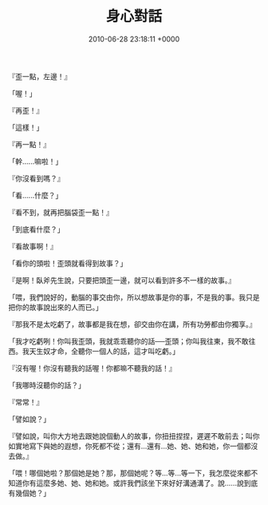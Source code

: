 ﻿---
layout: post
title: 身心對話
date: 2010-06-28 23:18:11 +0000
category: 謅
tags: []
---



『歪一點，左邊！』

「喔！」

『再歪！』

「這樣！」

『再一點！』

「幹......嘛啦！」

『你沒看到嗎？』

「看......什麼？」

『看不到，就再把腦袋歪一點！』

「到底看什麼？」

『看故事啊！』

<!--more--> 

「看你的頭啦！歪頭就看得到故事？」

『是啊！臥斧先生說，只要把頭歪一邊，就可以看到許多不一樣的故事。』

「喂，我們說好的，動腦的事交由你，所以想故事是你的事，不是我的事。我只是把你的故事說出來的人而已。」

『那我不是太吃虧了，故事都是我在想，卻交由你在講，所有功勞都由你獨享。』

「我才吃虧咧！你叫我歪頭，我就乖乖聽你的話──歪頭；你叫我往東，我不敢往西。我天生奴才命，全聽你一個人的話，這才叫吃虧。」

『沒有喔！你沒有聽我的話喔！你都嘛不聽我的話！』

「我哪時沒聽你的話？」

『常常！』

「譬如說？」

『譬如說，叫你大方地去跟她說個動人的故事，你扭扭捏捏，遲遲不敢前去；叫你如實地寫下與她的遐想，你死都不從；還有...還有...她、她、她和她，你一個都沒去做。』

「喂！哪個她啦？那個她是她？那，那個她呢？等...等...等一下，我怎麼從來都不知道你有這麼多她、她、她和她。或許我們該坐下來好好溝通溝了。說......說到底有幾個她？」